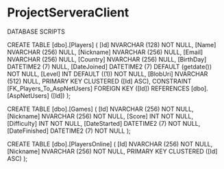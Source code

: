 # ProjectServeraClient
DATABASE SCRIPTS

CREATE TABLE [dbo].[Players] (
    [Id]         NVARCHAR (128) NOT NULL,
    [Name]       NVARCHAR (256) NULL,
    [Nickname]   NVARCHAR (256) NULL,
    [Email]      NVARCHAR (256) NULL,
    [Country]    NVARCHAR (256) NULL,
    [BirthDay]   DATETIME2 (7)  NULL,
    [DateJoined] DATETIME2 (7)  DEFAULT (getdate()) NOT NULL,
    [Level]      INT            DEFAULT ((1)) NOT NULL,
    [BlobUri]    NVARCHAR (512) NULL,
    PRIMARY KEY CLUSTERED ([Id] ASC),
    CONSTRAINT [FK_Players_To_AspNetUsers] FOREIGN KEY ([Id]) REFERENCES [dbo].[AspNetUsers] ([Id])
);

CREATE TABLE [dbo].[Games] (
    [Id]           NVARCHAR (256) NOT NULL,
    [Nickname]     NVARCHAR (256) NOT NULL,
    [Score]        INT            NOT NULL,
    [Difficulty]   INT            NOT NULL,
    [DateStarted]  DATETIME2 (7)  NOT NULL,
    [DateFinished] DATETIME2 (7)  NOT NULL
);

CREATE TABLE [dbo].[PlayersOnline] (
    [Id]       NVARCHAR (256) NOT NULL,
    [Nickname] NVARCHAR (256) NOT NULL,
    PRIMARY KEY CLUSTERED ([Id] ASC)
);

 
